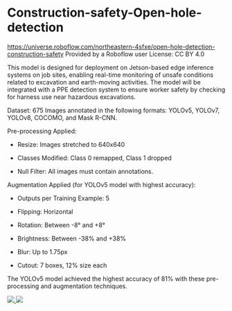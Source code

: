 # Construction-safety-Open-hole-detection
https://universe.roboflow.com/northeastern-4sfxe/open-hole-detection-construction-safety
Provided by a Roboflow user
License: CC BY 4.0

This model is designed for deployment on Jetson-based edge inference systems on job sites, enabling real-time monitoring of unsafe conditions related to excavation and earth-moving activities. The model will be integrated with a PPE detection system to ensure worker safety by checking for harness use near hazardous excavations.

Dataset:
675 Images annotated in the following formats: YOLOv5, YOLOv7, YOLOv8, COCOMO, and Mask R-CNN.

Pre-processing Applied:

* Resize: Images stretched to 640x640

* Classes Modified: Class 0 remapped, Class 1 dropped

* Null Filter: All images must contain annotations.

Augmentation Applied (for YOLOv5 model with highest accuracy):

* Outputs per Training Example: 5

* Flipping: Horizontal

* Rotation: Between -8° and +8°

* Brightness: Between -38% and +38%

* Blur: Up to 1.75px

* Cutout: 7 boxes, 12% size each

The YOLOv5 model achieved the highest accuracy of 81% with these pre-processing and augmentation techniques.

<a href=" https://universe.roboflow.com/northeastern-4sfxe/open-hole-detection-construction-safety">
    <img src="https://app.roboflow.com/images/download-dataset-badge.svg"></img>
</a>
<a href="https://universe.roboflow.com/northeastern-4sfxe/open-hole-detection-construction-safety/model/">
    <img src="https://app.roboflow.com/images/try-model-badge.svg"></img>
</a>
